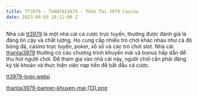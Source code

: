 ```yaml
---
title: TT3979 - THANTAI3979 - Thần Tài 3979 Casino
date: 2023-09-03 18:12:00 Z
---
```


Nhà cái [tt3979](http://tt39799.com) là một nhà cái cá cược trực tuyến, thường được đánh giá là đáng tin cậy và chất lượng. Họ cung cấp nhiều trò chơi khác nhau như cá độ bóng đá, casino trực tuyến, poker, xổ số và các trò chơi slot. 
Nhà cái [thantai3979](https://thantai39799.com) thường có các chương trình khuyến mãi và bonus hấp dẫn để thu hút người chơi. Để tham gia vào nhà cái này, người chơi cần phải đăng ký tài khoản và thực hiện việc nạp tiền để bắt đầu cá cược.

[tt3979-logo.webp](/uploads/tt3979-logo.webp)

[thantai3979-banner-khuyen-mai (13).png](/uploads/thantai3979-banner-khuyen-mai%20(13).png)
